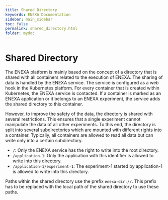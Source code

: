 ```yaml
---
title: Shared Directory
keywords: ENEXA Documentation
sidebar: main_sidebar
toc: false
permalink: shared_directory.html
folder: mydoc
---
```


# Shared Directory

The ENEXA platform is mainly based on the concept of a directory that is shared with all containers related to the execution of ENEXA. The sharing of data is handled by the ENEXA service. The service is configured as a web hook in the Kubernetes platform. For every container that is created within Kubernetes, the ENEXA service is contacted. If a container is marked as an ENEXA application or it belongs to an ENEXA experiment, the service adds the shared directory to this container.

However, to improve the safety of the data, the directory is shared with several restrictions. This ensures that a single experiment cannot manipulate the data of all other experiments. To this end, the directory is split into several subdirectories which are mounted with different rights into a container. Typically, all containers are allowed to read all data but can write only into a certain subdirectory.

- `/`: Only the ENEXA service has the right to write into the root directory.
- `/application-1`: Only the application with this identifier is allowed to write into this directory.
- `/application-1/experiment-1`: The experiment-1 started by application-1 is allowed to write into this directory.

Paths within the shared directory use the prefix `enexa-dir://`. This prefix has to be replaced with the local path of the shared directory to use these paths.
